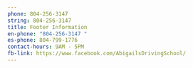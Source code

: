 ```yaml
---
phone: 804-256-3147
string: 804-256-3147
title: Footer Information
en-phone: "804-256-3147 "
es-phone: 804-799-1776
contact-hours: 9AM - 5PM
fb-link: https://www.facebook.com/AbigailsDrivingSchool/
---
```

